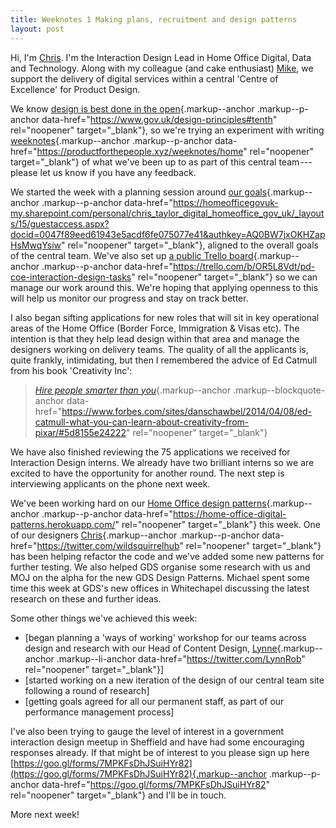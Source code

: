```yaml
---
title: Weeknotes 1 Making plans, recruitment and design patterns
layout: post
---
```


Hi, I'm [Chris](http://twitter.com/ctdesign). I'm the Interaction Design Lead in Home Office
Digital, Data and Technology. Along with my colleague (and cake
enthusiast) [Mike](https://twitter.com/1mikeowen), we support the delivery of digital
services within a central 'Centre of Excellence' for Product Design.

We know [design is best done in the
open](https://www.gov.uk/design-principles#tenth){.markup--anchor
.markup--p-anchor data-href="https://www.gov.uk/design-principles#tenth"
rel="noopener" target="_blank"}, so we're trying an experiment with
writing
[weeknotes](https://productforthepeople.xyz/weeknotes/home){.markup--anchor
.markup--p-anchor
data-href="https://productforthepeople.xyz/weeknotes/home"
rel="noopener" target="_blank"} of what we've been up to as part of this
central team --- please let us know if you have any feedback.

We started the week with a planning session around [our
goals](https://homeofficegovuk-my.sharepoint.com/personal/chris_taylor_digital_homeoffice_gov_uk/_layouts/15/guestaccess.aspx?docid=0047f89eed61943e5acdf6fe075077e41&authkey=AQ0BW7jxOKHZapHsMwqYsiw){.markup--anchor
.markup--p-anchor
data-href="https://homeofficegovuk-my.sharepoint.com/personal/chris_taylor_digital_homeoffice_gov_uk/_layouts/15/guestaccess.aspx?docid=0047f89eed61943e5acdf6fe075077e41&authkey=AQ0BW7jxOKHZapHsMwqYsiw"
rel="noopener" target="_blank"}, aligned to the overall goals of the
central team. We've also set up [a public Trello
board](https://trello.com/b/OR5L8Vdt/pd-coe-interaction-design-tasks){.markup--anchor
.markup--p-anchor
data-href="https://trello.com/b/OR5L8Vdt/pd-coe-interaction-design-tasks"
rel="noopener" target="_blank"} so we can manage our work around this.
We're hoping that applying openness to this will help us monitor our
progress and stay on track better.

I also began sifting applications for new roles that will sit in key
operational areas of the Home Office (Border Force, Immigration & Visas
etc). The intention is that they help lead design within that area and
manage the designers working on delivery teams. The quality of all the
applicants is, quite frankly, intimidating, but then I remembered the
advice of Ed Catmull from his book 'Creativity Inc':

> [*Hire people smarter than
> you*](https://www.forbes.com/sites/danschawbel/2014/04/08/ed-catmull-what-you-can-learn-about-creativity-from-pixar/#5d8155e24222){.markup--anchor
> .markup--blockquote-anchor
> data-href="https://www.forbes.com/sites/danschawbel/2014/04/08/ed-catmull-what-you-can-learn-about-creativity-from-pixar/#5d8155e24222"
> rel="noopener" target="_blank"}

We have also finished reviewing the 75 applications we received for
Interaction Design interns. We already have two brilliant interns so we
are excited to have the opportunity for another round. The next step is
interviewing applicants on the phone next week.

We've been working hard on our [Home Office design
patterns](https://home-office-digital-patterns.herokuapp.com/){.markup--anchor
.markup--p-anchor
data-href="https://home-office-digital-patterns.herokuapp.com/"
rel="noopener" target="_blank"} this week. One of our designers
[Chris](https://twitter.com/wildsquirrelhub){.markup--anchor
.markup--p-anchor data-href="https://twitter.com/wildsquirrelhub"
rel="noopener" target="_blank"} has been helping refactor the code and
we've added some new patterns for further testing. We also helped GDS
organise some research with us and MOJ on the alpha for the new GDS
Design Patterns. Michael spent some time this week at GDS's new offices
in Whitechapel discussing the latest research on these and further
ideas.

Some other things we've achieved this week:

-   [began planning a 'ways of working' workshop for our teams across
    design and research with our Head of Content Design,
    [Lynne](https://twitter.com/LynnRob){.markup--anchor
    .markup--li-anchor data-href="https://twitter.com/LynnRob"
    rel="noopener" target="_blank"}]
-   [started working on a new iteration of the design of our central
    team site following a round of research]
-   [getting goals agreed for all our permanent staff, as part of our
    performance management process]

I've also been trying to gauge the level of interest in a government
interaction design meetup in Sheffield and have had some encouraging
responses already. If that might be of interest to you please sign up
here
[https://goo.gl/forms/7MPKFsDhJSuiHYr82](https://goo.gl/forms/7MPKFsDhJSuiHYr82){.markup--anchor
.markup--p-anchor data-href="https://goo.gl/forms/7MPKFsDhJSuiHYr82"
rel="noopener" target="_blank"} and I'll be in touch.

More next week!
